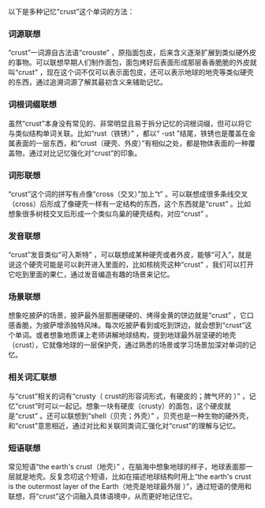 以下是多种记忆“crust”这个单词的方法：

### 词源联想
“crust”一词源自古法语“crouste” ，原指面包皮，后来含义逐渐扩展到类似硬外皮的事物。可以联想早期人们制作面包，面包烤好后表面形成那层香香脆脆的外皮就叫“crust” ，现在这个词不仅可以表示面包皮，还可以表示地球的地壳等类似硬壳的东西，通过追溯词源了解其最初含义来辅助记忆。

### 词根词缀联想
虽然“crust”本身没有常见的、非常明显且易于拆分记忆的词根词缀，但可以将它与类似结构单词关联。比如“rust（铁锈）” ，都以“ -ust ”结尾，铁锈也是覆盖在金属表面的一层东西，和“crust（硬壳、外皮）”有相似之处，都是物体表面的一种覆盖物，通过对比记忆强化对“crust”的印象。

### 词形联想
“crust”这个词的拼写有点像“cross（交叉）”加上“t” 。可以联想成很多条线交叉（cross）后形成了像硬壳一样有一定结构的东西，这个东西就是“crust” 。比如想象很多树枝交叉后形成一个类似鸟巢的硬壳结构，对应“crust” 。

### 发音联想
“crust”发音类似“可入斯特” ，可以联想成某种硬壳或者外皮，能够“可入”，就是说这个硬壳可能是可以剥开进入里面的，比如核桃壳这种“crust” ，我们可以打开它吃到里面的果仁，通过发音编造有趣的场景来记忆。

### 场景联想
想象吃披萨的场景，披萨最外层那圈硬硬的、烤得金黄的饼边就是“crust” ，它口感香脆，为披萨增添独特风味。每次吃披萨看到或吃到饼边，就会想到“crust”这个单词。或者想象地质课上老师讲解地球结构，提到地球最外层坚硬的地壳（crust），它就像地球的一层保护壳，通过熟悉的场景或学习场景加深对单词的记忆。

### 相关词汇联想
与“crust”相关的词有“crusty（ crust的形容词形式，有硬皮的；脾气坏的 ）” ，记忆“crust”时可以一起记。想象一块有硬皮（crusty）的面包，这个硬皮就是“crust” 。还可以联想到“shell（贝壳；外壳）” ，贝壳也是一种生物的硬外壳，和“crust”意思相近，通过对比和关联同类词汇强化对“crust”的理解与记忆。

### 短语联想
常见短语“the earth's crust（地壳）” ，在脑海中想象地球的样子，地球表面那一层就是地壳。反复念叨这个短语，比如在描述地球结构时用上“the earth's crust is the outermost layer of the Earth（地壳是地球最外层 ）”，通过短语的使用和联想，将“crust”这个词融入具体语境中，从而更好地记住它。 